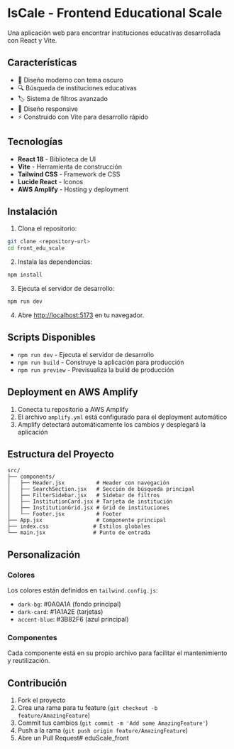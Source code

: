 # IsCale - Frontend Educational Scale

Una aplicación web para encontrar instituciones educativas desarrollada con React y Vite.

## Características

- 🎨 Diseño moderno con tema oscuro
- 🔍 Búsqueda de instituciones educativas
- 🏷️ Sistema de filtros avanzado
- 📱 Diseño responsive
- ⚡ Construido con Vite para desarrollo rápido

## Tecnologías

- **React 18** - Biblioteca de UI
- **Vite** - Herramienta de construcción
- **Tailwind CSS** - Framework de CSS
- **Lucide React** - Iconos
- **AWS Amplify** - Hosting y deployment

## Instalación

1. Clona el repositorio:
```bash
git clone <repository-url>
cd front_edu_scale
```

2. Instala las dependencias:
```bash
npm install
```

3. Ejecuta el servidor de desarrollo:
```bash
npm run dev
```

4. Abre [http://localhost:5173](http://localhost:5173) en tu navegador.

## Scripts Disponibles

- `npm run dev` - Ejecuta el servidor de desarrollo
- `npm run build` - Construye la aplicación para producción
- `npm run preview` - Previsualiza la build de producción

## Deployment en AWS Amplify

1. Conecta tu repositorio a AWS Amplify
2. El archivo `amplify.yml` está configurado para el deployment automático
3. Amplify detectará automáticamente los cambios y desplegará la aplicación

## Estructura del Proyecto

```
src/
├── components/
│   ├── Header.jsx          # Header con navegación
│   ├── SearchSection.jsx   # Sección de búsqueda principal
│   ├── FilterSidebar.jsx   # Sidebar de filtros
│   ├── InstitutionCard.jsx # Tarjeta de institución
│   ├── InstitutionGrid.jsx # Grid de instituciones
│   └── Footer.jsx          # Footer
├── App.jsx                 # Componente principal
├── index.css              # Estilos globales
└── main.jsx               # Punto de entrada
```

## Personalización

### Colores
Los colores están definidos en `tailwind.config.js`:
- `dark-bg`: #0A0A1A (fondo principal)
- `dark-card`: #1A1A2E (tarjetas)
- `accent-blue`: #3B82F6 (azul principal)

### Componentes
Cada componente está en su propio archivo para facilitar el mantenimiento y reutilización.

## Contribución

1. Fork el proyecto
2. Crea una rama para tu feature (`git checkout -b feature/AmazingFeature`)
3. Commit tus cambios (`git commit -m 'Add some AmazingFeature'`)
4. Push a la rama (`git push origin feature/AmazingFeature`)
5. Abre un Pull Request# eduScale_front
